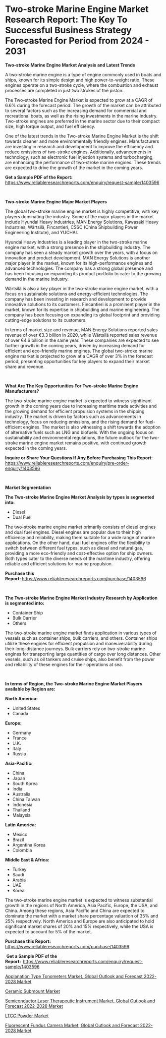 <p><h1>Two-stroke Marine Engine Market Research Report: The Key To Successful Business Strategy Forecasted for Period from 2024 - 2031</h1></p><p><strong>Two-stroke Marine Engine Market Analysis and Latest Trends</strong></p>
<p><p>A two-stroke marine engine is a type of engine commonly used in boats and ships, known for its simple design and high power-to-weight ratio. These engines operate on a two-stroke cycle, where the combustion and exhaust processes are completed in just two strokes of the piston.</p><p>The Two-stroke Marine Engine Market is expected to grow at a CAGR of 6.6% during the forecast period. The growth of the market can be attributed to several factors such as the increasing demand for commercial and recreational boats, as well as the rising investments in the marine industry. Two-stroke engines are preferred in the marine sector due to their compact size, high torque output, and fuel efficiency.</p><p>One of the latest trends in the Two-stroke Marine Engine Market is the shift towards cleaner and more environmentally friendly engines. Manufacturers are investing in research and development to improve the efficiency and reduce emissions of two-stroke engines. Additionally, advancements in technology, such as electronic fuel injection systems and turbocharging, are enhancing the performance of two-stroke marine engines. These trends are expected to drive the growth of the market in the coming years.</p></p>
<p><strong>Get a Sample PDF of the Report:&nbsp;</strong> <a href="https://www.reliableresearchreports.com/enquiry/request-sample/1403596">https://www.reliableresearchreports.com/enquiry/request-sample/1403596</a></p>
<p>&nbsp;</p>
<p><strong>Two-stroke Marine Engine Major Market Players</strong></p>
<p><p>The global two-stroke marine engine market is highly competitive, with key players dominating the industry. Some of the major players in the market include Hyundai Heavy Industries, MAN Energy Solutions, Kawasaki Heavy Industries, Wärtsilä, Fincantieri, CSSC (China Shipbuilding Power Engineering Institute), and YUCHAI.</p><p>Hyundai Heavy Industries is a leading player in the two-stroke marine engine market, with a strong presence in the shipbuilding industry. The company has seen a steady market growth over the years, with a focus on innovation and product development. MAN Energy Solutions is another major player in the market, known for its high-performance engines and advanced technologies. The company has a strong global presence and has been focusing on expanding its product portfolio to cater to the growing demand in the marine industry.</p><p>Wärtsilä is also a key player in the two-stroke marine engine market, with a focus on sustainable solutions and energy-efficient technologies. The company has been investing in research and development to provide innovative solutions to its customers. Fincantieri is a prominent player in the market, known for its expertise in shipbuilding and marine engineering. The company has been focusing on expanding its global footprint and providing cutting-edge solutions to its customers.</p><p>In terms of market size and revenue, MAN Energy Solutions reported sales revenue of over €3.3 billion in 2020, while Wärtsilä reported sales revenue of over €4.6 billion in the same year. These companies are expected to see further growth in the coming years, driven by increasing demand for efficient and eco-friendly marine engines. The global two-stroke marine engine market is projected to grow at a CAGR of over 3% in the forecast period, presenting opportunities for key players to expand their market share and revenue.</p></p>
<p>&nbsp;</p>
<p><strong>What Are The Key Opportunities For Two-stroke Marine Engine Manufacturers?</strong></p>
<p><p>The two-stroke marine engine market is expected to witness significant growth in the coming years due to increasing maritime trade activities and the growing demand for efficient propulsion systems in the shipping industry. The market is driven by factors such as advancements in technology, focus on reducing emissions, and the rising demand for fuel-efficient engines. The market is also witnessing a shift towards the adoption of alternative fuels such as LNG and biofuels. With the ongoing focus on sustainability and environmental regulations, the future outlook for the two-stroke marine engine market remains positive, with continued growth expected in the coming years.</p></p>
<p><strong>Inquire or Share Your Questions If Any Before Purchasing This Report:</strong> <a href="https://www.reliableresearchreports.com/enquiry/pre-order-enquiry/1403596">https://www.reliableresearchreports.com/enquiry/pre-order-enquiry/1403596</a></p>
<p>&nbsp;</p>
<p><strong>Market Segmentation</strong></p>
<p><strong>The Two-stroke Marine Engine Market Analysis by types is segmented into:</strong></p>
<p><ul><li>Diesel</li><li>Dual Fuel</li></ul></p>
<p><p>The two-stroke marine engine market primarily consists of diesel engines and dual fuel engines. Diesel engines are popular due to their high efficiency and reliability, making them suitable for a wide range of marine applications. On the other hand, dual fuel engines offer the flexibility to switch between different fuel types, such as diesel and natural gas, providing a more eco-friendly and cost-effective option for ship owners. Both types cater to the diverse needs of the maritime industry, offering reliable and efficient solutions for marine propulsion.</p></p>
<p><strong>Purchase this Report:&nbsp;</strong><a href="https://www.reliableresearchreports.com/purchase/1403596">https://www.reliableresearchreports.com/purchase/1403596</a></p>
<p>&nbsp;</p>
<p><strong>The Two-stroke Marine Engine Market Industry Research by Application is segmented into:</strong></p>
<p><ul><li>Container Ship</li><li>Bulk Carrier</li><li>Others</li></ul></p>
<p><p>The two-stroke marine engine market finds application in various types of vessels such as container ships, bulk carriers, and others. Container ships utilize these engines for efficient propulsion and maneuverability during their long-distance journeys. Bulk carriers rely on two-stroke marine engines for transporting large quantities of cargo over long distances. Other vessels, such as oil tankers and cruise ships, also benefit from the power and reliability of these engines for their operations at sea.</p></p>
<p>&nbsp;</p>
<p><strong>In terms of Region, the Two-stroke Marine Engine Market Players available by Region are:</strong></p>
<p>
    <p> <strong> North America: </strong>
        <ul>
            <li>United States</li>
            <li>Canada</li>
        </ul>
        </p> 
    <p> <strong> Europe: </strong>
        <ul>
            <li>Germany</li>
            <li>France</li>
            <li>U.K.</li>
            <li>Italy</li>
            <li>Russia</li>
        </ul>
        </p> 
    <p> <strong> Asia-Pacific: </strong>
        <ul>
            <li>China</li>
            <li>Japan</li>
            <li>South Korea</li>
            <li>India</li>
            <li>Australia</li>
            <li>China Taiwan</li>
            <li>Indonesia</li>
            <li>Thailand</li>
            <li>Malaysia</li>
        </ul>
        </p> 
    <p> <strong> Latin America: </strong>
        <ul>
            <li>Mexico</li>
            <li>Brazil</li>
            <li>Argentina Korea</li>
            <li>Colombia</li>
        </ul>
        </p> 
    <p> <strong> Middle East & Africa: </strong>
        <ul>
            <li>Turkey</li>
            <li>Saudi</li>
            <li>Arabia</li>
            <li>UAE</li>
            <li>Korea</li>
        </ul>
    </p>
    </p>
<p><p>The two-stroke marine engine market is expected to witness substantial growth in the regions of North America, Asia Pacific, Europe, the USA, and China. Among these regions, Asia Pacific and China are expected to dominate the market with a market share percentage valuation of 35% and 25% respectively. North America and Europe are also anticipated to hold significant market shares of 20% and 15% respectively, while the USA is expected to account for 5% of the market.</p></p>
<p><strong>Purchase this Report: </strong><a href="https://www.reliableresearchreports.com/purchase/1403596">https://www.reliableresearchreports.com/purchase/1403596</a></p>
<p>&nbsp;<strong>Get a Sample PDF of the Report:&nbsp;&nbsp;</strong><a href="https://www.reliableresearchreports.com/enquiry/request-sample/1403596">https://www.reliableresearchreports.com/enquiry/request-sample/1403596</a></p>
<p><strong></strong></p>
<p><p><a href="https://circular-yam-9b9.notion.site/Applanation-Type-Tonometers-Market-Global-Outlook-and-Forecast-2022-2028-Market-Dynamics-2024-2031--fbf87376c9a14f2da96174a66a197a04">Applanation Type Tonometers Market, Global Outlook and Forecast 2022-2028 Market</a></p><p><a href="https://view.publitas.com/reportprime-1/ceramic-submount-market-research-report-provides-critical-insights-that-can-help-shape-business-development-and-investment-strategies/">Ceramic Submount Market</a></p><p><a href="https://extreme-scabiosa-c81.notion.site/Semiconductor-Laser-Therapeutic-Instrument-Market-Global-Outlook-and-Forecast-2022-2028-Market-Grow-8dda7c3154a6444488d45c3f958b22c1">Semiconductor Laser Therapeutic Instrument Market, Global Outlook and Forecast 2022-2028 Market</a></p><p><a href="https://view.publitas.com/reportprime-1/insights-into-ltcc-powder-market-size-analysing-market-share-trends-and-growth-from-2024-to-2031/">LTCC Powder Market</a></p><p><a href="https://metal-farmhouse-e95.notion.site/Fluorescent-Fundus-Camera-Market-Global-Outlook-and-Forecast-2022-2028-Market-Share-Market-New-Tr-43195030121843f2bb468bb47390239a">Fluorescent Fundus Camera Market, Global Outlook and Forecast 2022-2028 Market</a></p></p>